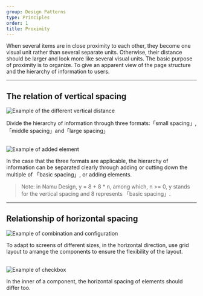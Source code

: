 ```yaml
---
group: Design Patterns
type: Principles
order: 1
title: Proximity
---
```


When several items are in close proximity to each other, they become one visual unit rather than several separate units. Otherwise, their distance should be larger and look more like several visual units. The basic purpose of proximity is to organize. To give an apparent view of the page structure and the hierarchy of information to users.

---

## The relation of vertical spacing

<ImagePreview>
  <img class="preview-img" alt="Example of the different vertical distance" description="In Namu Design, the three different formats are 8px (small spacing), 16px (middle spacing) and 24px (large spacing)." src="https://gw.alipayobjects.com/zos/rmsportal/goazWUHPXsGEDFIGsNlm.png">
</ImagePreview>

Divide the hierarchy of information through three formats:「small spacing」, 「middle spacing」and「large spacing」

<br>

<ImagePreview>
  <img class="preview-img" alt="Example of added element" description="To make the hierarchy more apparent through adding 「guides」." src="https://gw.alipayobjects.com/zos/rmsportal/XNFCsupiYDBTJFQkmOmv.png">
</ImagePreview>

In the case that the three formats are applicable, the hierarchy of information can be separated clearly through adding or cutting down the multiple of 「basic spacing」, or adding elements.

> Note: in Namu Design, y = 8 + 8 \* n, among which, n >= 0, y stands for the vertical spacing and 8 represents 「basic spacing」.

---

## Relationship of horizontal spacing

<ImagePreview>
  <img class="preview-img" alt="Example of combination and configuration" src="https://gw.alipayobjects.com/zos/rmsportal/uYvsqAUXNaqURGIhZhxz.png">
</ImagePreview>

To adapt to screens of different sizes, in the horizontal direction, use grid layout to arrange the components to ensure the flexibility of the layout.

<br>

<ImagePreview>
  <img class="preview-img" alt="Example of checkbox" src="https://gw.alipayobjects.com/zos/rmsportal/ysXfdKqmdDRAimBiKVGS.png">
</ImagePreview>

In the inner of a component, the horizontal spacing of elements should differ too.
